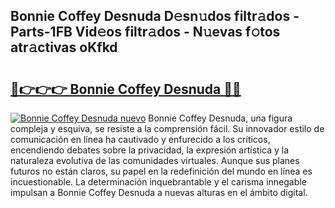 ## Bonnie Coffey Desnuda D𝚎sn𝚞dos filtr𝚊dos - Parts-1FB Vid𝚎os filtr𝚊dos - N𝚞evas f𝚘tos atr𝚊ctivas oKfkd

# <h2><a href="http://mb5hpw.tromn.icu/?c=Bonnie+Coffey+Desnuda">🔗👉👉👉 Bonnie Coffey Desnuda 🔗🔗</a></h2>

[![Bonnie Coffey Desnuda nuevo](https://i.imgur.com/pEAQMta.gif)](http://mb5hpw.tromn.icu/?c=Bonnie+Coffey+Desnuda)
Bonnie Coffey Desnuda, una figura compleja y esquiva, se resiste a la comprensión fácil. Su innovador estilo de comunicación en línea ha cautivado y enfurecido a los críticos, encendiendo debates sobre la privacidad, la expresión artística y la naturaleza evolutiva de las comunidades virtuales. Aunque sus planes futuros no están claros, su papel en la redefinición del mundo en línea es incuestionable. La determinación inquebrantable y el carisma innegable impulsan a Bonnie Coffey Desnuda a nuevas alturas en el ámbito digital.
